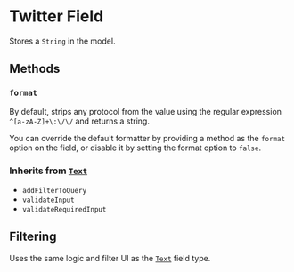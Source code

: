 # Twitter Field

Stores a `String` in the model.

## Methods

### `format`

By default, strips any protocol from the value using the regular expression `^[a-zA-Z]+\:\/\/` and returns a string.

You can override the default formatter by providing a method as the `format` option on the field, or disable it by setting the format option to `false`.

### Inherits from [`Text`](../text)

* `addFilterToQuery`
* `validateInput`
* `validateRequiredInput`

## Filtering

Uses the same logic and filter UI as the [`Text`](../text) field type.

